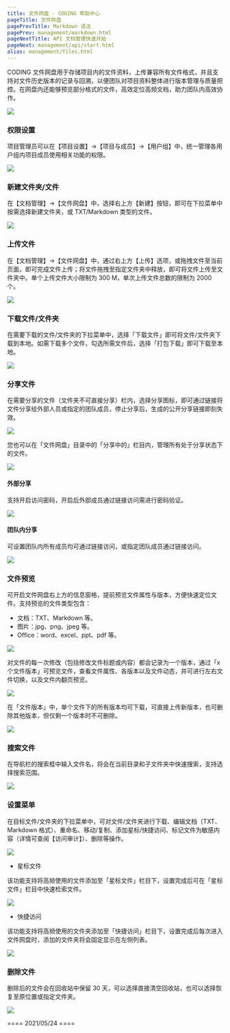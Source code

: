 ```yaml
---
title: 文件网盘 - CODING 帮助中心
pageTitle: 文件网盘
pagePrevTitle: Markdown 语法
pagePrev: management/markdown.html
pageNextTitle: API 文档管理快速开始
pageNext: management/api/start.html
alias: management/files.html
---
```


CODING 文件网盘用于存储项目内的文件资料，上传兼容所有文件格式，并且支持对文件历史版本的记录与回溯，以便团队对项目资料整体进行版本管理与质量把控。在网盘内还能够预览部分格式的文件，高效定位高频文档，助力团队内高效协作。

![](https://help-assets.codehub.cn/enterprise/%E6%96%87%E4%BB%B6%E7%BD%91%E7%9B%98%201.png)

### 权限设置

项目管理员可以在【项目设置】->【项目与成员】->【用户组】中，统一管理各用户组内项目成员使用相关功能的权限。

![](https://help-assets.codehub.cn/enterprise/%E6%96%87%E4%BB%B6%E7%BD%91%E7%9B%98%202.png)

### 新建文件夹/文件

在【文档管理】->【文件网盘】中，选择右上方【新建】按钮，即可在下拉菜单中按需选择新建文件夹，或 TXT/Markdown 类型的文件。

![](https://help-assets.codehub.cn/enterprise/%E6%96%87%E4%BB%B6%E7%BD%91%E7%9B%98%203.png)

### 上传文件

在【文档管理】->【文件网盘】中，通过右上方【上传】选项，或拖拽文件至当前页面，即可完成文件上传；将文件拖拽至指定文件夹中释放，即可将文件上传至文件夹中。单个上传文件大小限制为 300 M，单次上传文件总数的限制为 2000 个。

![](https://help-assets.codehub.cn/enterprise/%E6%96%87%204.png)

### 下载文件/文件夹

在需要下载的文件/文件夹的下拉菜单中，选择「下载文件」即可将文件/文件夹下载到本地。如需下载多个文件，勾选所需文件后，选择「打包下载」即可下载至本地。

![](https://help-assets.codehub.cn/enterprise/%E6%96%87%205.png)

### 分享文件

在需要分享的文件（文件夹不可直接分享）栏内，选择分享图标，即可通过链接将文件分享给外部人员或指定的团队成员，停止分享后，生成的公开分享链接即刻失效。

![](https://help-assets.codehub.cn/enterprise/%E6%96%87%206.png)

您也可以在「文件网盘」目录中的「分享中的」栏目内，管理所有处于分享状态下的文件。

![](https://help-assets.codehub.cn/enterprise/%E6%96%87%207.png)

#### 外部分享

支持开启访问密码，开启后外部成员通过链接访问需进行密码验证。

![](https://help-assets.codehub.cn/enterprise/%E6%96%87%208.png)

#### 团队内分享

可设置团队内所有成员均可通过链接访问，或指定团队成员通过链接访问。

![](https://help-assets.codehub.cn/enterprise/%E6%96%87%209.png)

### 文件预览

可开启文件网盘右上方的信息窗格，提前预览文件属性与版本，方便快速定位文件。支持预览的文件类型包含：
-   文档：TXT、Markdown 等。
-   图片：jpg、png、jpeg 等。
-   Office：word、excel、ppt、pdf 等。

![](https://help-assets.codehub.cn/enterprise/%E6%96%87%2010.png)

对文件的每一次修改（包括修改文件标题或内容）都会记录为一个版本，通过「x 个文件版本」可预览文件，查看文件属性、各版本以及文件动态，并可进行左右文件切换，以及文件内翻页预览。

![](https://help-assets.codehub.cn/enterprise/%E6%96%87%2011.png)

在「文件版本」中，单个文件下的所有版本均可下载，可直接上传新版本，也可删除其他版本，但仅剩一个版本时不可删除。

![](https://help-assets.codehub.cn/enterprise/%E6%96%87%2012.png)

### 搜索文件

在导航栏的搜索框中输入文件名，将会在当前目录和子文件夹中快速搜索，支持选择搜索范围。

![](https://help-assets.codehub.cn/enterprise/%E6%96%87%2013.png)

### 设置菜单

在目标文件/文件夹的下拉菜单中，可对文件/文件夹进行下载、编辑文档（TXT、Markdown 格式）、重命名、移动/复制、添加星标/快捷访问、标记文件为敏感内容（详情可查阅【访问审计】）、删除等操作。

![](https://help-assets.codehub.cn/enterprise/%E6%96%87%2014.png)

-   星标文件

该功能支持将高频使用的文件添加至「星标文件」栏目下，设置完成后可在「星标文件」栏目中快速检索文件。

![](https://help-assets.codehub.cn/enterprise/%E6%96%87%2015.png)

-   快捷访问

该功能支持将高频使用的文件夹添加至「快捷访问」栏目下，设置完成后每次进入文件网盘时，添加的文件夹将会固定显示在左侧列表。

![](https://help-assets.codehub.cn/enterprise/%E6%96%87%2016.png)

### 删除文件

删除后的文件会在回收站中保留 30 天，可以选择直接清空回收站，也可以选择恢复至原位置或指定文件夹。

![](https://help-assets.codehub.cn/enterprise/%E6%96%87%2017.png)

==== 2021/05/24 ====
